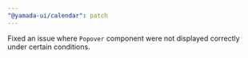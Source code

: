 ```yaml
---
"@yamada-ui/calendar": patch
---
```


Fixed an issue where `Popover` component were not displayed correctly under certain conditions.
